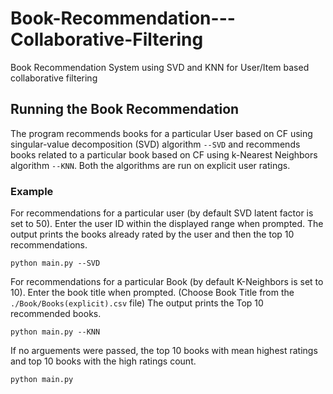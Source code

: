 # Book-Recommendation---Collaborative-Filtering
Book Recommendation System using SVD and KNN for User/Item based collaborative filtering

## Running the Book Recommendation

The program recommends books for a particular User based on CF using singular-value decomposition (SVD) algorithm `--SVD` and recommends books related to a particular book based on CF using k-Nearest Neighbors algorithm `--KNN`. Both the algorithms are run on explicit user ratings.

### Example

For recommendations for a particular user (by default SVD latent factor is set to 50). 
Enter the user ID within the displayed range when prompted. 
The output prints the books already rated by the user and then the top 10 recommendations.

```
python main.py --SVD
```

For recommendations for a particular Book (by default K-Neighbors is set to 10). 
Enter the book title when prompted. (Choose Book Title from the `./Book/Books(explicit).csv` file)
The output prints the Top 10 recommended books.

 ```
 python main.py --KNN
 ```
 
 If no arguements were passed, the top 10 books with mean highest ratings and top 10 books with the high ratings count.
 
 ```
 python main.py
 ```
